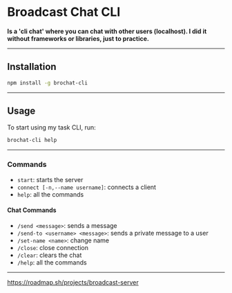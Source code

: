 # Broadcast Chat CLI

**Is a 'cli chat' where you can chat with other users (localhost). I did it without frameworks or libraries, just to practice.**

---

## Installation

```bash
npm install -g brochat-cli
```

---

## Usage

To start using my task CLI, run:

```bash
brochat-cli help
```

---

### Commands

- `start`: starts the server
- `connect [-n,--name username]`: connects a client
- `help`: all the commands

#### Chat Commands

- `/send <message>`: sends a message
- `/send-to <username> <message>`: sends a private message to a user
- `/set-name <name>`: change name
- `/close`: close connection
- `/clear`: clears the chat
- `/help`: all the commands

---

https://roadmap.sh/projects/broadcast-server
